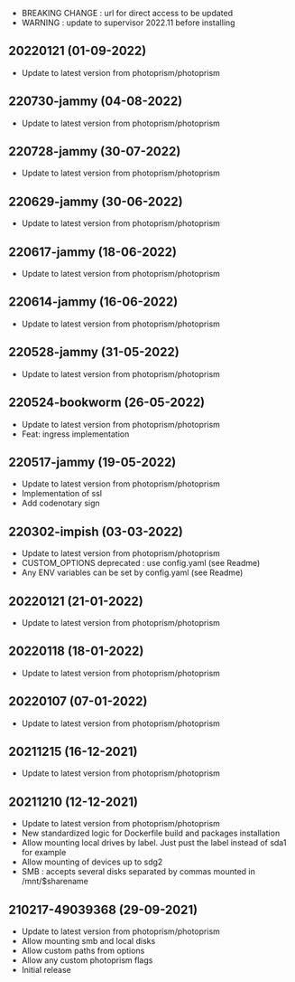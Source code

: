 - BREAKING CHANGE : url for direct access to be updated
- WARNING : update to supervisor 2022.11 before installing

## 20220121 (01-09-2022)
- Update to latest version from photoprism/photoprism

## 220730-jammy (04-08-2022)
- Update to latest version from photoprism/photoprism

## 220728-jammy (30-07-2022)
- Update to latest version from photoprism/photoprism

## 220629-jammy (30-06-2022)
- Update to latest version from photoprism/photoprism

## 220617-jammy (18-06-2022)
- Update to latest version from photoprism/photoprism

## 220614-jammy (16-06-2022)
- Update to latest version from photoprism/photoprism

## 220528-jammy (31-05-2022)
- Update to latest version from photoprism/photoprism

## 220524-bookworm (26-05-2022)
- Update to latest version from photoprism/photoprism
- Feat: ingress implementation

## 220517-jammy (19-05-2022)

- Update to latest version from photoprism/photoprism
- Implementation of ssl
- Add codenotary sign

## 220302-impish (03-03-2022)

- Update to latest version from photoprism/photoprism
- CUSTOM_OPTIONS deprecated : use config.yaml (see Readme)
- Any ENV variables can be set by config.yaml (see Readme)

## 20220121 (21-01-2022)

- Update to latest version from photoprism/photoprism

## 20220118 (18-01-2022)

- Update to latest version from photoprism/photoprism

## 20220107 (07-01-2022)

- Update to latest version from photoprism/photoprism

## 20211215 (16-12-2021)

- Update to latest version from photoprism/photoprism

## 20211210 (12-12-2021)

- Update to latest version from photoprism/photoprism
- New standardized logic for Dockerfile build and packages installation
- Allow mounting local drives by label. Just pust the label instead of sda1 for example
- Allow mounting of devices up to sdg2
- SMB : accepts several disks separated by commas mounted in /mnt/$sharename

## 210217-49039368 (29-09-2021)

- Update to latest version from photoprism/photoprism
- Allow mounting smb and local disks
- Allow custom paths from options
- Allow any custom photoprism flags
- Initial release
